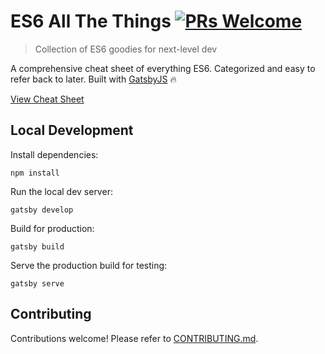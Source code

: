 # ES6 All The Things [![PRs Welcome](https://img.shields.io/badge/PRs-welcome-brightgreen.svg?style=flat-square)](http://makeapullrequest.com)

> Collection of ES6 goodies for next-level dev

A comprehensive cheat sheet of everything ES6. Categorized and easy to refer back to later. Built with [GatsbyJS](https://www.gatsbyjs.org/) 🔥

[View Cheat Sheet](https://melanieseltzer.github.io/es6-all-the-things/)

## Local Development

Install dependencies:

`npm install`

Run the local dev server:

`gatsby develop`

Build for production:

`gatsby build`

Serve the production build for testing:

`gatsby serve`

## Contributing

Contributions welcome! Please refer to [CONTRIBUTING.md](https://github.com/melanieseltzer/es6-all-the-things/blob/master/CONTRIBUTING.md).
